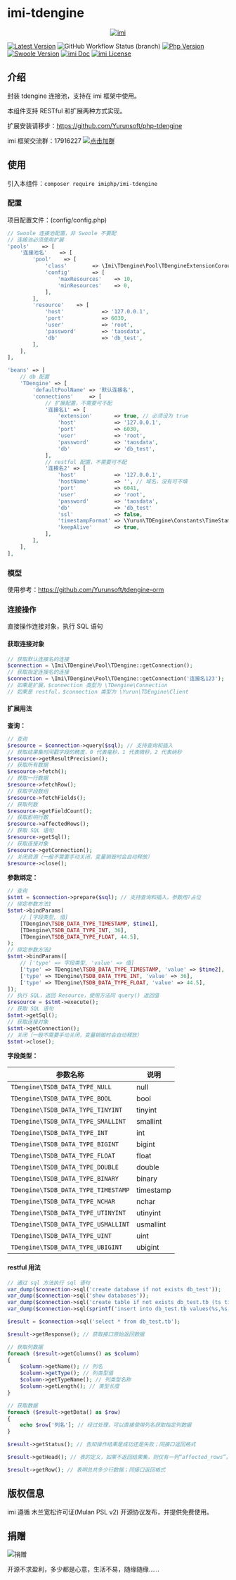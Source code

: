 # imi-tdengine

<p align="center">
    <a href="https://www.imiphp.com" target="_blank">
        <img src="https://cdn.jsdelivr.net/gh/imiphp/imi@2.0/res/logo.png" alt="imi" />
    </a>
</p>

[![Latest Version](https://img.shields.io/packagist/v/imiphp/imi-tdengine.svg)](https://packagist.org/packages/imiphp/imi-tdengine)
![GitHub Workflow Status (branch)](https://img.shields.io/github/workflow/status/imiphp/imi-tdengine/ci/dev)
[![Php Version](https://img.shields.io/badge/php-%3E=7.4-brightgreen.svg)](https://secure.php.net/)
[![Swoole Version](https://img.shields.io/badge/swoole-%3E=4.7.0-brightgreen.svg)](https://github.com/swoole/swoole-src)
[![imi Doc](https://img.shields.io/badge/docs-passing-green.svg)](https://doc.imiphp.com/v2.0/)
[![imi License](https://img.shields.io/badge/license-MulanPSL%201.0-brightgreen.svg)](https://github.com/imiphp/imi-tdengine/blob/2.0/LICENSE)

## 介绍

封装 tdengine 连接池，支持在 imi 框架中使用。

本组件支持 RESTful 和扩展两种方式实现。

扩展安装请移步：<https://github.com/Yurunsoft/php-tdengine>

imi 框架交流群：17916227 [![点击加群](https://pub.idqqimg.com/wpa/images/group.png "点击加群")](https://jq.qq.com/?_wv=1027&k=5wXf4Zq)

## 使用

引入本组件：`composer require imiphp/imi-tdengine`

### 配置

项目配置文件：(config/config.php)

```php
// Swoole 连接池配置，非 Swoole 不要配
// 连接池必须使用扩展
'pools'    => [
    '连接池名'    => [
        'pool'    => [
            'class'        => \Imi\TDengine\Pool\TDengineExtensionCoroutinePool::class,
            'config'       => [
                'maxResources'    => 10,
                'minResources'    => 0,
            ],
        ],
        'resource'    => [
            'host'            => '127.0.0.1',
            'port'            => 6030,
            'user'            => 'root',
            'password'        => 'taosdata',
            'db'              => 'db_test',
        ],
    ],
],

'beans' => [
    // db 配置
    'TDengine' => [
        'defaultPoolName' => '默认连接名',
        'connections'     => [
            // 扩展配置，不需要可不配
            '连接名1' => [
                'extension'       => true, // 必须设为 true
                'host'            => '127.0.0.1',
                'port'            => 6030,
                'user'            => 'root',
                'password'        => 'taosdata',
                'db'              => 'db_test',
            ],
            // restful 配置，不需要可不配
            '连接名2' => [
                'host'            => '127.0.0.1',
                'hostName'        => '', // 域名，没有可不填
                'port'            => 6041,
                'user'            => 'root',
                'password'        => 'taosdata',
                'db'              => 'db_test'
                'ssl'             => false,
                'timestampFormat' => \Yurun\TDEngine\Constants\TimeStampFormat::LOCAL_STRING,
                'keepAlive'       => true,
            ],
        ],
    ],
],
```

### 模型

使用参考：<https://github.com/Yurunsoft/tdengine-orm>

### 连接操作

直接操作连接对象，执行 SQL 语句

#### 获取连接对象

```php
// 获取默认连接名的连接
$connection = \Imi\TDengine\Pool\TDengine::getConnection();
// 获取指定连接名的连接
$connection = \Imi\TDengine\Pool\TDengine::getConnection('连接名123');
// 如果是扩展，$connection 类型为 \TDengine\Connection
// 如果是 restful，$connection 类型为 \Yurun\TDEngine\Client
```

#### 扩展用法

**查询：**

```php
// 查询
$resource = $connection->query($sql); // 支持查询和插入
// 获取结果集时间戳字段的精度，0 代表毫秒，1 代表微秒，2 代表纳秒
$resource->getResultPrecision();
// 获取所有数据
$resource->fetch();
// 获取一行数据
$resource->fetchRow();
// 获取字段数组
$resource->fetchFields();
// 获取列数
$resource->getFieldCount();
// 获取影响行数
$resource->affectedRows();
// 获取 SQL 语句
$resource->getSql();
// 获取连接对象
$resource->getConnection();
// 关闭资源（一般不需要手动关闭，变量销毁时会自动释放）
$resource->close();
```

**参数绑定：**

```php
// 查询
$stmt = $connection->prepare($sql); // 支持查询和插入，参数用?占位
// 绑定参数方法1
$stmt->bindParams(
    // [字段类型, 值]
    [TDengine\TSDB_DATA_TYPE_TIMESTAMP, $time1],
    [TDengine\TSDB_DATA_TYPE_INT, 36],
    [TDengine\TSDB_DATA_TYPE_FLOAT, 44.5],
);
// 绑定参数方法2
$stmt->bindParams([
    // ['type' => 字段类型, 'value' => 值]
    ['type' => TDengine\TSDB_DATA_TYPE_TIMESTAMP, 'value' => $time2],
    ['type' => TDengine\TSDB_DATA_TYPE_INT, 'value' => 36],
    ['type' => TDengine\TSDB_DATA_TYPE_FLOAT, 'value' => 44.5],
]);
// 执行 SQL，返回 Resource，使用方法同 query() 返回值
$resource = $stmt->execute();
// 获取 SQL 语句
$stmt->getSql();
// 获取连接对象
$stmt->getConnection();
// 关闭（一般不需要手动关闭，变量销毁时会自动释放）
$stmt->close();
```

**字段类型：**

| 参数名称 | 说明 |
| ------------ | ------------ 
| `TDengine\TSDB_DATA_TYPE_NULL` | null |
| `TDengine\TSDB_DATA_TYPE_BOOL` | bool |
| `TDengine\TSDB_DATA_TYPE_TINYINT` | tinyint |
| `TDengine\TSDB_DATA_TYPE_SMALLINT` | smallint |
| `TDengine\TSDB_DATA_TYPE_INT` | int |
| `TDengine\TSDB_DATA_TYPE_BIGINT` | bigint |
| `TDengine\TSDB_DATA_TYPE_FLOAT` | float |
| `TDengine\TSDB_DATA_TYPE_DOUBLE` | double |
| `TDengine\TSDB_DATA_TYPE_BINARY` | binary |
| `TDengine\TSDB_DATA_TYPE_TIMESTAMP` | timestamp |
| `TDengine\TSDB_DATA_TYPE_NCHAR` | nchar |
| `TDengine\TSDB_DATA_TYPE_UTINYINT` | utinyint |
| `TDengine\TSDB_DATA_TYPE_USMALLINT` | usmallint |
| `TDengine\TSDB_DATA_TYPE_UINT` | uint |
| `TDengine\TSDB_DATA_TYPE_UBIGINT` | ubigint |

#### restful 用法

```php
// 通过 sql 方法执行 sql 语句
var_dump($connection->sql('create database if not exists db_test'));
var_dump($connection->sql('show databases'));
var_dump($connection->sql('create table if not exists db_test.tb (ts timestamp, temperature int, humidity float)'));
var_dump($connection->sql(sprintf('insert into db_test.tb values(%s,%s,%s)', time() * 1000, mt_rand(), mt_rand() / mt_rand())));

$result = $connection->sql('select * from db_test.tb');

$result->getResponse(); // 获取接口原始返回数据

// 获取列数据
foreach ($result->getColumns() as $column)
{
    $column->getName(); // 列名
    $column->getType(); // 列类型值
    $column->getTypeName(); // 列类型名称
    $column->getLength(); // 类型长度
}

// 获取数据
foreach ($result->getData() as $row)
{
    echo $row['列名']; // 经过处理，可以直接使用列名获取指定列数据
}

$result->getStatus(); // 告知操作结果是成功还是失败；同接口返回格式

$result->getHead(); // 表的定义，如果不返回结果集，则仅有一列“affected_rows”。（从 2.0.17 版本开始，建议不要依赖 head 返回值来判断数据列类型，而推荐使用 column_meta。在未来版本中，有可能会从返回值中去掉 head 这一项。）；同接口返回格式

$result->getRow(); // 表明总共多少行数据；同接口返回格式
```

## 版权信息

imi 遵循 木兰宽松许可证(Mulan PSL v2) 开源协议发布，并提供免费使用。

## 捐赠

![捐赠](https://cdn.jsdelivr.net/gh/imiphp/imi@2.0/res/pay.png)

开源不求盈利，多少都是心意，生活不易，随缘随缘……
